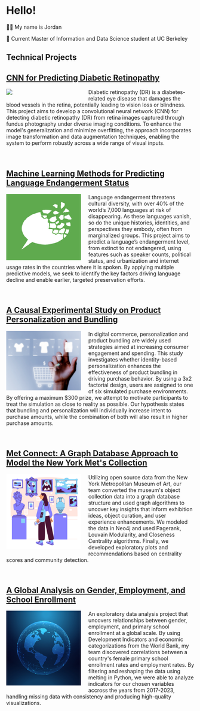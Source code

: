 # Hello!

👋🏻 My name is Jordan

📝 Current Master of Information and Data Science student at UC Berkeley


## Technical Projects

## [CNN for Predicting Diabetic Retinopathy](https://github.com/jandersen12/CNN-Predicting-Diabetic-Retinopathy)

<a href="https://github.com/jandersen12/CNN-Predicting-Diabetic-Retinopathy">
  <img src="https://github.com/jandersen12/CNN-Predicting-Diabetic-Retinopathy/blob/main/images/retinopathy-image.jpeg" width="200" align="left" style="margin-right: 20px; margin-bottom: 10px;" />
</a>

Diabetic retinopathy (DR) is a diabetes-related eye disease that damages the blood vessels in the retina, potentially leading to vision loss or blindness. This project aims to develop a convolutional neural network (CNN) for detecting diabetic retinopathy (DR) from retina images captured through fundus photography under diverse imaging conditions. To enhance the model's generalization and minimize overfitting, the approach incorporates image transformation and data augmentation techniques, enabling the system to perform robustly across a wide range of visual inputs.

<br clear="all"/>

## [Machine Learning Methods for Predicting Language Endangerment Status](https://github.com/jandersen12/Machine-Learning-Endangered-Languages)

<a href="https://github.com/jandersen12/Machine-Learning-Endangered-Languages.git">
  <img src="https://github.com/jandersen12/Machine-Learning-Endangered-Languages/blob/main/images/speech-bubble.png" width="200" align="left" style="margin-right: 20px; margin-bottom: 10px;" />
</a>

Language endangerment threatens cultural diversity, with over 40% of the world’s 7,000 languages at risk of disappearing. As these languages vanish, so do the unique histories, identities, and perspectives they embody, often from marginalized groups. This project aims to predict a language’s endangerment level, from extinct to not endangered, using features such as speaker counts, political status, and urbanization and internet usage rates in the countries where it is spoken. By applying multiple predictive models, we seek to identify the key factors driving language decline and enable earlier, targeted preservation efforts.

<br clear="all"/>

## [A Causal Experimental Study on Product Personalization and Bundling](https://github.com/jandersen12/Causal-Experiment-Product-Marketing.git)

<a href="https://github.com/jandersen12/Causal-Experiment-Product-Marketing.git">
  <img src="https://github.com/jandersen12/Causal-Experiment-Product-Marketing/blob/main/Final-Report-Images/cover-photo.png" width="200" align="left" style="margin-right: 20px; margin-bottom: 10px;" />
</a>

In digital commerce, personalization and product bundling are widely used strategies aimed at increasing consumer engagement and spending. This study investigates whether identity-based personalization enhances the effectiveness of product bundling in driving purchase behavior. By using a 3x2 factorial design, users are assigned to one of six simulated purchase environments. By offering a maximum $300 prize, we attempt to motivate participants to treat the simulation as close to reality as possible. Our hypothesis states that bundling and personalization will individually increase intent to purchase amounts, while the combination of both will also result in higher purchase amounts. 

<br clear="all"/>

## [Met Connect: A Graph Database Approach to Model the New York Met's Collection](https://github.com/jandersen12/Met-Objects-Graph-Model)

<a href="https://github.com/jandersen12/Met-Objects-Graph-Model">
  <img src="https://github.com/jandersen12/Met-Objects-Graph-Model/blob/main/images/museum-image.jpg" width="200" align="left" style="margin-right: 20px; margin-bottom: 10px;" />
</a>

Utilizing open source data from the New York Metropolitan Museum of Art, our team converted the museum's object collection data into a graph database structure and used graph algorithms to uncover key insights that inform exhibition ideas, object curation, and user experience enhancements. We modeled the data in Neo4j and used Pagerank, Louvain Modularity, and Closeness Centrality algorithms. Finally, we developed exploratory plots and recommendations based on centrality scores and community detection.

<br clear="all"/>

## [A Global Analysis on Gender, Employment, and School Enrollment](https://github.com/jandersen12/World-Bank-Indicators-Analysis)

<a href="https://github.com/jandersen12/World-Bank-Indicators-Analysis">
  <img src="https://github.com/jandersen12/World-Bank-Indicators-Analysis/blob/main/images/globe-image.jpg" width="200" align="left" style="margin-right: 20px; margin-bottom: 10px;" />
</a>

An exploratory data analysis project that uncovers relationships between gender, employment, and primary school enrollment at a global scale. By using Development Indicators and economic categorizations from the World Bank, my team discovered correlations between a country's female primary school enrollment rates and employment rates. By filtering and reshaping the data using melting in Python, we were able to analyze indicators for our chosen variables accross the years from 2017-2023, handling missing data with consistency and producing high-quality visualizations. 

<br clear="all"/>

<!-- Archive of Projects
## [Partisan Perspectives: Testing Differences in Political Attitudes with R](https://github.com/jandersen12/Political-Party-Attitudes-Education)

<a href="https://github.com/jandersen12/Political-Party-Attitudes-Education">
  <img src="https://github.com/jandersen12/Political-Party-Attitudes-Education/blob/main/images/political-parties-image.jpg" width="200" align="left" style="margin-right: 20px; margin-bottom: 10px;" />
</a>

This project aims to evaluate partisan differences in attitudes toward college professors and the importance of what is taught in public schools. It combines statistical testing with effect size estimation to ensure both scientific rigor and real-world interpretability. After cleaning and selecting relevant variables from the American National Election Survey (ANES) and ensuring test assumptions were met, we conducted Welch's t-test to evaluate feelings of warmth towards college professors, and a Wilcoxon rank-sum test to evaluate ratings of the importance of what is being taught in school. We implemented Cohen's D and Cliff's delta, respectively, to analyze the effect sizes of each hypothesis test. 

<!--
**jandersen12/jandersen12** is a ✨ _special_ ✨ repository because its `README.md` (this file) appears on your GitHub profile.

Here are some ideas to get you started:

- 🔭 I’m currently working on ...
- 🌱 I’m currently learning ...
- 👯 I’m looking to collaborate on ...
- 🤔 I’m looking for help with ...
- 💬 Ask me about ...
- 📫 How to reach me: ...
- 😄 Pronouns: ...
- ⚡ Fun fact: ...
-->
